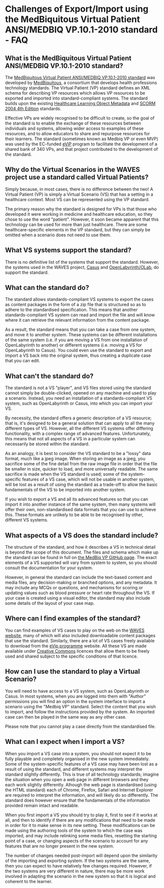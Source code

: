 # Challenges of Export/Import using the MedBiquitous Virtual Patient ANSI/MEDBIQ VP.10.1-2010 standard - FAQ

## What is the MedBiquitous Virtual Patient ANSI/MEDBIQ VP.10.1-2010 standard?
The [MedBiquitous Virtual Patient ANSI/MEDBIQ VP.10.1-2010 standard](https://medbiq.org/medbiquitous_virtual_patient) was developed by [MedBiquitous](https://medbiq.org), a consortium that develops health professions technology standards. The Virtual Patient (VP) standard defines an XML schema for describing VP resources which allows VP resources to be exported and imported into standard-compliant systems. The standard builds upon the existing [Healthcare Learning Object Metadata](https://hmedbiq.org/healthcare_learning_object_metadata) and [SCORM 2004 4th Edition](http://www.adlnet.gov/research/scorm/scorm-2004-4th-edition/) standards.

Effective VPs are widely recognised to be difficult to create, so the goal of the standard is to enable the exchange of these resources between individuals and systems, allowing wider access to examples of these resources, and to allow educators to share and repurpose resources for their learners. The standard (sometimes known as Medbiq VP or even MVP) was used by the EC-funded [eViP](http://virtualpatients.eu) program to facilitate the development of a shared bank of 340 VPs, and that project contributed to the development of the standard.

## Why do the Virtual Scenarios in the WAVES project use a standard called Virtual Patients?
Simply because, in most cases, there is no difference between the two! A Virtual Patient (VP) is simply a Virtual Scenario (VS) that has a setting in a healthcare context. Most VS can be represented using the VP standard.

The primary reason why the standard is designed for VPs is that those who developed it were working in medicine and healthcare education, so they chose to use the word "patient". However, it soon became apparent that this technology can be used for more than just healthcare. There are some healthcare-specific elements in the VP standard, but they can simply be omitted when a scenario does not need to use them.

## What VS systems support the standard?
There is no definitive list of the systems that support the standard. However, the systems used in the WAVES project, [Casus](https://www.instruct.eu/en/) and [OpenLabyrinth/OLab](http://openlabyrinth.ca), do support the standard.

## What can the standard do?
The standard allows standards-compliant VS systems to export the cases as content packages in the form of a zip file that is structured so as to adhere to the standardised specification. This means that another standards-compliant VS system can read and import the file and will know where it can retrieve the relevant information from the content package.

As a result, the standard means that you can take a case from one system, and move it to another system. These systems can be different installations of the same system (i.e. if you are moving a VS from one installation of OpenLabyrinth to another) or different systems (i.e. moving a VS for OpenLabyrinth to Casus). You could even use the standard to export and import a VS back into the original system, thus creating a duplicate case that you can edit.

## What can't the standard do?
The standard is not a VS "player", and VS files stored using the standard cannot simply be double-clicked, opened on any machine and used to play a scenario. Instead, you need an installation of a standards-compliant VS system, such as OpenLabyrinth or Casus, into which you can import your VS.

By necessity, the standard offers a generic description of a VS resource; that is, it's designed to be a general solution that can apply to all the many different types of VS. However, all the different VS systems offer differing functionality, with a complex range of advanced features. Unfortunately, this means that not all aspects of a VS in a particular system can necessarily be stored within the standard.

As an analogy, it is best to consider the VS standard to be a "lossy" data format, much like a jpeg image. When storing an image as a jpeg, you sacrifice some of the fine detail from the raw image file in order that the file be smaller in size, quicker to load, and more universally readable. The same sacrifice is made when the VS standard is used; some of the system-specific features of a VS case, which will not be usable in another system, will be lost as a result of using the standard as a trade-off to allow the basic fundamentals of the VS to be imported into another system.

If you wish to export a VS and all its advanced features so that you can import it into another instance of the same system, then many systems will offer their own, non-standardised data formats that you can use to achieve this. These formats are unlikely to be able to be recognised by other, different VS systems.

## What aspects of a VS does the standard include?
The structure of the standard, and how it describes a VS in technical detail is beyond the scope of this document. The files and schema which make up the standard can be found in full on  [the MedBiq VP GitHub page](https://github.com/medbiq/medbiq/tree/master/virtualpatientdata/v1). The exact elements of a VS supported will vary from system to system, so you should consult the documentation for your system.

However, in general the standard can include the text-based content and media files, any decision-making or branched options, and any metadata. It may include any MCQs or questions, and mechanisms for scoring or updating values such as blood pressure or heart rate throughout the VS. If your case is created using a visual editor, the standard may also include some details of the layout of your case map.

## Where can I find examples of the standard?
You can find examples of VS cases to play on the web on the [WAVES website](http://www.wavesnetwork.eu/index.php?pg=toolkit--d-3-2-exemplar-scenarios), many of which will also included downloadable content packages that use the standard. Similarly, there are a lot of VS cases freely available to download from the [eVip programme](http://virtualpatients.eu/referatory) website. All these VS are made available under [Creative Commons](http://www.creativecommons.org) licences that allow them to be freely used and shared subject to the specific conditions of that licence.
      
## How can I use the standard to play a Virtual Scenario?
You will need to have access to a VS system, such as OpenLabyrinth or Casus. In most systems, when you are logged into them with "Author" permissions you will find an option in the system interface to import a scenario using the "Medbiq VP" standard. Select the content that you wish to import, and follow the instructions provided by the system. An imported case can then be played in the same way as any other case.

Please note that you cannot play a case directly from the standardised file.

## What can I expect when I import a VS?
When you import a VS case into a system, you should not expect it to be fully playable and completely organised in the new system immediately. Some of the system-specific features of a VS case may have been lost as a result of using the standard, and different systems may interpret the standard slightly differently. This is true of all technology standards; imagine the situation when you open a web page in different browsers and they each work slightly differently. Alhough the web page is standardised (using the HTML standard) each of Chrome, Firefox, Safari and Internet Explorer are required to interpret the information, and will likely do so differently. The standard does however ensure that the fundamentals of the information provided remain intact and readable.

When you first import a VS you should try to play it, first to see if it works at all, and then to identify if there are any modifications that need to be made in order for it to make sense in its new setting. These modifications can be made using the authoring tools of the system to which the case was imported, and may include relinking some media files, resetting the starting point of a case, or changing aspects of the scenario to account for any features that are no longer present in the new system.

The number of changes needed post-import will depend upon the similarity of the importing and exporting system. If the two systems are the same, then you can expect to have relatively few changes required. However, if the two systems are very different in nature, there may be more work involved in adapting the scenario in the new system so that it is logical and coherent to the learner.
